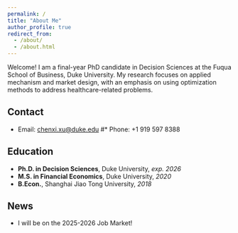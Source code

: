 ```yaml
---
permalink: /
title: "About Me"
author_profile: true
redirect_from: 
  - /about/
  - /about.html
---
```


Welcome! I am a final-year PhD candidate in Decision Sciences at the Fuqua School of Business, Duke University. My research focuses on applied mechanism and market design, with an emphasis on using optimization methods to address healthcare-related problems. 

## Contact
* Email: chenxi.xu@duke.edu
#* Phone: +1 919 597 8388

## Education
* **Ph.D. in Decision Sciences**, Duke University, *exp. 2026*
* **M.S. in Financial Economics**, Duke University, *2020*
* **B.Econ.**, Shanghai Jiao Tong University, *2018*

## News
* I will be on the 2025-2026 Job Market! 
